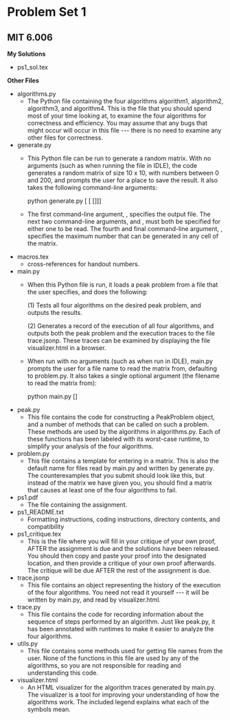 # Problem Set 1
## MIT 6.006

**My Solutions**
* ps1_sol.tex

**Other Files**
* algorithms.py
    * The Python file containing the four algorithms algorithm1, algorithm2,
    algorithm3, and algorithm4.  This is the file that you should spend most of
    your time looking at, to examine the four algorithms for correctness and
    efficiency.  You may assume that any bugs that might occur will occur in
    this file --- there is no need to examine any other files for correctness.
* generate.py
    * This Python file can be run to generate a random matrix.  With no
    arguments (such as when running the file in IDLE), the code generates a
    random matrix of size 10 x 10, with numbers between 0 and 200, and prompts
    the user for a place to save the result.  It also takes the following
    command-line arguments:

        python generate.py [<filename> [<rows> <columns> [<maximum>]]]
    
    * The first command-line argument, <filename>, specifies the output file.
    The next two command-line arguments, <rows> and <columns>, must both be
    specified for either one to be read.  The fourth and final command-line
    argument, <maximum>, specifies the maximum number that can be generated
    in any cell of the matrix.
* macros.tex
    * cross-references for handout numbers.
* main.py
    * When this Python file is run, it loads a peak problem from a file that
    the user specifies, and does the following:

        (1) Tests all four algorithms on the desired peak problem, and
            outputs the results.

        (2) Generates a record of the execution of all four algorithms, and
            outputs both the peak problem and the execution traces to the file
            trace.jsonp.  These traces can be examined by displaying the file
            visualizer.html in a browser.

    * When run with no arguments (such as when run in IDLE), main.py prompts
    the user for a file name to read the matrix from, defaulting to problem.py.
    It also takes a single optional argument (the filename to read the matrix
    from):

        python main.py [<filename>]
* peak.py
    * This file contains the code for constructing a PeakProblem object, and a
    number of methods that can be called on such a problem.  These methods are
    used by the algorithms in algorithms.py.  Each of these functions has been
    labeled with its worst-case runtime, to simplify your analysis of the
    four algorithms.
* problem.py
    * This file contains a template for entering in a matrix.  This is also the
    default name for files read by main.py and written by generate.py.  The
    counterexamples that you submit should look like this, but instead of the
    matrix we have given you, you should find a matrix that causes at least one
    of the four algorithms to fail.
* ps1.pdf
    * The file containing the assignment.
* ps1_README.txt
    * Formatting instructions, coding instructions, directory contents, and compatibility
* ps1_critique.tex
    * This is the file where you will fill in your critique of your own proof,
    AFTER the assignment is due and the solutions have been released.  You
    should then copy and paste your proof into the designated location, and
    then provide a critique of your own proof afterwards.  The critique will
    be due AFTER the rest of the assignment is due.
* trace.jsonp
    * This file contains an object representing the history of the execution of
    the four algorithms.  You need not read it yourself --- it will be written
    by main.py, and read by visualizer.html.
* trace.py
    *  This file contains the code for recording information about the sequence of
    steps performed by an algorithm.  Just like peak.py, it has been annotated
    with runtimes to make it easier to analyze the four algorithms.
* utils.py
    * This file contains some methods used for getting file names from the user.
    None of the functions in this file are used by any of the algorithms, so
    you are not responsible for reading and understanding this code.
* visualizer.html
    * An HTML visualizer for the algorithm traces generated by main.py.  The
    visualizer is a tool for improving your understanding of how the algorithms
    work.  The included legend explains what each of the symbols mean.

